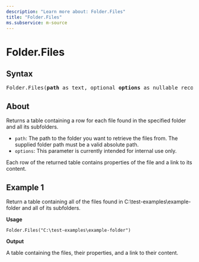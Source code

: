 ```yaml
---
description: "Learn more about: Folder.Files"
title: "Folder.Files"
ms.subservice: m-source
---
```

# Folder.Files

## Syntax

<pre>
Folder.Files(<b>path</b> as text, optional <b>options</b> as nullable record) as table
</pre>

## About

Returns a table containing a row for each file found in the specified folder and all its subfolders.

* `path`: The path to the folder you want to retrieve the files from. The supplied folder path must be a valid absolute path.
* `options`: This parameter is currently intended for internal use only.

Each row of the returned table contains properties of the file and a link to its content.

## Example 1

Return a table containing all of the files found in C:\test-examples\example-folder and all of its subfolders.

**Usage**

```powerquery-m
Folder.Files("C:\test-examples\example-folder")
```

**Output**

A table containing the files, their properties, and a link to their content.
